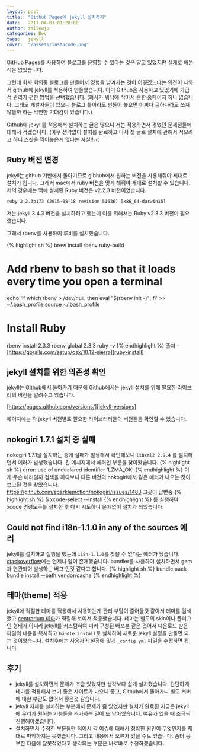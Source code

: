 ```yaml
---
layout: post
title:  "Github Pages에 jekyll 설치하기"
date:   2017-04-03 01:20:00
author: smilewjp
categories: Dev
tags:	jekyll
cover:  "/assets/instacode.png"
---
```


GitHub Pages를 사용하여 블로그를 운영할 수 있다는 것은 알고 있었지만 실제로 해본적은 없었습니다.

그런데 회사 회의중 블로그를 만들어서 경험을 남겨가는 것이 어떻겠느냐는 의견이 나와서 github에 jekyll를 적용하여 만들었습니다.
이미 Github을 사용하고 있었기에 가급적 관리가 편한 방법을 선택했습니다.
(회사가 워낙에 작아서 흔한 홈페이지 하나 없습니다. 그래도 개발자들이 있으니 블로그 틀이라도 만들어 놓으면 어쩌다 글하나라도 쓰지 않을까 하는 막연한 기대감이 있습니다.)

Github에 jekyll를 적용해서 설치하는 글은 많으니 저는 적용하면서 겪었던 문제점들에 대해서 적겠습니다.
(아무 생각없이 설치를 완료하고 나서 첫 글로 설치에 관해서 적으려고 하니 스샷을 찍어놓은게 없다는 사실!!ㅠ)

## Ruby 버전 변경
jekyll는 github 기반에서 돌아기므로 gibhub에서 원하는 버전을 사용해줘야 제대로 설치가 됩니다. 그래서 mac에서 ruby 버전을 맞게 해줘야 제대로 설치할 수 있습니다.
저의 경우에는 맥에 설치된 Ruby 버전은 v2.2.3 버전이었습니다.
```
ruby 2.2.3p173 (2015-08-18 revision 51636) [x86_64-darwin15]
```

저는 jekyll 3.4.3 버전을 설치하려고 했는데 이를 위해서는 Ruby v2.3.3 버전이 필요했습니다.

그래서 rbenv를 사용하여 루비를 설치했습니다.

{% highlight sh %}
brew install rbenv ruby-build

# Add rbenv to bash so that it loads every time you open a terminal
echo 'if which rbenv > /dev/null; then eval "$(rbenv init -)"; fi' >> ~/.bash_profile
source ~/.bash_profile

# Install Ruby
rbenv install 2.3.3
rbenv global 2.3.3
ruby -v
{% endhighlight %}
출처 - [https://gorails.com/setup/osx/10.12-sierra][ruby-install]

## jekyll 설치를 위한 의존성 확인
jekyll는 Github에서 돌아가기 때문에 Github에서는 jekyll 설치를 위해 필요한 라이브리의 버전을 알려주고 있습니다.

[https://pages.github.com/versions/][jekyll-versions]

페이지에는 각 jekyll 버전별로 필요한 라이브러리들의 버전들을 확인할 수 있습니다.

## nokogiri 1.7.1 설치 중 실패
nokogiri 1.7.1을 설치하는 중에 실패가 발생해서 확인해보니 `libxml2 2.9.4` 를 설치하면서 에러가 발생했습니다.
긴 메시지에서 에러인 부분을 찾아봤습니다.
{% highlight sh %}
error: use of undeclared identifier 'LZMA_OK'
{% endhighlight %}
이게 무슨 에러일까 검색을 하다보니 다른 버전의 nokogiri에서 같은 에러가 나오는 것이 보고된 것을 찾았습니다.
https://github.com/sparklemotion/nokogiri/issues/1483 그곳이 답변중
{% highlight sh %}
$ xcode-select --install
{% endhighlight %}
를 실행하여 xcode 명령도구를 설치한 후 다시 시도하니 문제없이 설치가 되었습니다.

## Could not find i18n-1.1.0 in any of the sources 에러
jekyll를 설치하고 실행을 했는데 `i18n-1.1.0`를 찾을 수 없다는 에러가 났습니다. [stackoverflow][stackoverflow]에는 언제나 답이 존재했습니다.
bundler를 사용하여 설치하면서 gem과 연관되어 발생하는 버그 인것 같다고 합니다.
{% highlight sh %}
bundle pack
bundle install --path vendor/cache
{% endhighlight %}

## 테마(theme) 적용
jekyll에 적절한 테마를 적용해서 사용하는게 관리 부담이 줄어들것 같아서 테마를 검색했고 [centrarium 테마][centrarium]가 적절해 보여서 적용했습니다.
테마는 별도의 skin이나 플러그인 형태가 아니라 jekyll를 커스텀하여 미리 구성된 배포본 같은 것어서 다운로드 받은 파일의 내용을 복사하고 `bundle install`로 설치하여 새로운 jekyll 설정을 만들면 되는 것이었습니다.
설치후에는 사용자의 설정에 맞게 `_config.yml` 파일을 수정하면 됩니다


## 후기
* jekyll를 설치하면서 문제가 조금 있었지만 생각보다 쉽게 설치했습니다. 간단하게 테마를 적용해서 보기 좋은 사이트가 나오니 좋고, Github에서 돌아가니 별도 서버에 대한 부담도 없어서 좋은것 같습니다.
* jekyll 자체를 설치하는 부분에서 문제가 좀 있었지만 설치가 완료된 지금은 jekyll에 우리가 원하는 기능들을 추가하는 일이 또 남아있습니다. 여유가 있을 때 조금씩 진행해야겠습니다.
* 설치하면서 수정한 부분들만 적어서 각 이슈에 대해서 정확한 원인이 무엇인지를 제대로 파악하지는 못했습니다. 그리고 내용에서 오류가 있을 수도 있습니다. 좀더 공부한 다음에 잘못적었다고 생각되는 부분은 바로바로 수정하겠습니다.


[ruby-install]:     https://gorails.com/setup/osx/10.12-sierra
[jekyll-versions]:  https://pages.github.com/versions/
[stackoverflow]:    http://stackoverflow.com/questions/20599920/how-to-solve-could-not-find-i18n-0-6-5-in-any-of-the-sources-bundlergemnotfo
[centrarium]:       https://github.com/bencentra/centrarium